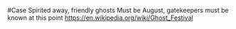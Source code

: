 #Case Spirited away, friendly ghosts
Must be August, gatekeepers must be known at this point
https://en.wikipedia.org/wiki/Ghost_Festival
